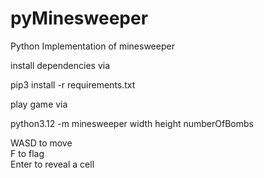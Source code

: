 # pyMinesweeper
Python Implementation of minesweeper

install dependencies via 

pip3 install -r requirements.txt

play game via

python3.12 -m minesweeper width height numberOfBombs

WASD to move  
F to flag  
Enter to reveal a cell  
